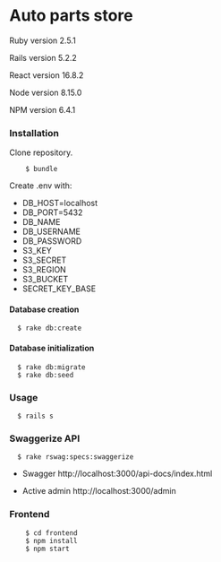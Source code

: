# Auto parts store

Ruby version 2.5.1

Rails version 5.2.2

React version 16.8.2

Node version 8.15.0

NPM version 6.4.1

 ### Installation
  
  Clone repository. 
  
        $ bundle

  Create .env with: 
   * DB_HOST=localhost
   * DB_PORT=5432
   * DB_NAME
   * DB_USERNAME
   * DB_PASSWORD
   * S3_KEY
   * S3_SECRET
   * S3_REGION
   * S3_BUCKET
   * SECRET_KEY_BASE
   
#### Database creation

      $ rake db:create

#### Database initialization

      $ rake db:migrate
      $ rake db:seed

### Usage

      $ rails s

### Swaggerize API
      $ rake rswag:specs:swaggerize
      
* Swagger http://localhost:3000/api-docs/index.html

* Active admin http://localhost:3000/admin

### Frontend

        $ cd frontend
        $ npm install
        $ npm start
